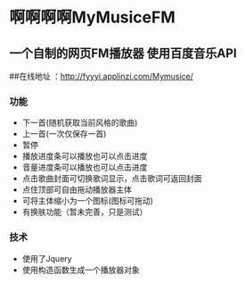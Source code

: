 # 啊啊啊啊MyMusiceFM
## 一个自制的网页FM播放器 使用百度音乐API
##在线地址 ：http://fyyyi.applinzi.com/Mymusice/
### 功能
* 下一首(随机获取当前风格的歌曲)
* 上一首(一次仅保存一首)
* 暂停
* 播放进度条可以播放也可以点击进度
* 音量进度条可以播放也可以点击进度
* 点击歌曲封面可切换歌词显示，点击歌词可返回封面
* 点住顶部可自由拖动播放器主体
* 可将主体缩小为一个图标(图标可拖动)
* 有换肤功能（暂未完善，只是测试）

### 技术
* 使用了Jquery
* 使用构造函数生成一个播放器对象
